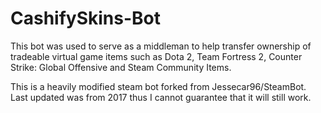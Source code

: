 # CashifySkins-Bot

This bot was used to serve as a middleman to help transfer ownership of tradeable virtual game items such as Dota 2, Team Fortress 2, Counter Strike: Global Offensive and Steam Community Items.

This is a heavily modified steam bot forked from Jessecar96/SteamBot.
Last updated was from 2017 thus I cannot guarantee that it will still work.
